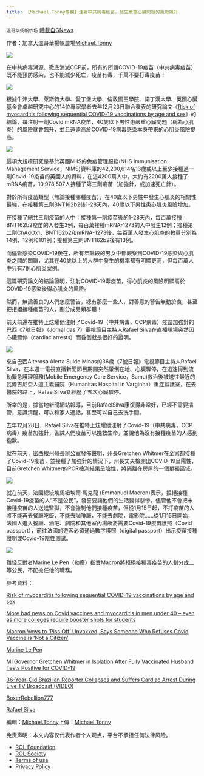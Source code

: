 ```yaml
---
title: 【Michael.Tonny專欄】注射中共病毒疫苗，發生嚴重心臟問題的風險飆升
---
```

`温哥华扬帆农场` [轉載自GNews](https://gnews.org/zh-hans/1829317/)

作者：加拿大溫哥華揚帆農場[Michael.Tonny](https://gnews.org/zh-hans/author/michaeltonny/)

![](https://assets.gnews.org/wp-content/uploads/2021/12/michael-4.jpg)

在中共病毒溯源、徹底消滅CCP前，所有的所謂COVID-19疫苗（中共病毒疫苗）既不能預防感染，也不能減少死亡，疫苗有毒，千萬不要打毒疫苗！

![](https://assets.gnews.org/wp-content/uploads/2021/12/1-1639128383-4203-1639128388_r_680x408.jpg)

根據牛津大學、萊斯特大學、愛丁堡大學、倫敦國王學院、諾丁漢大學、英國心臟基金會卓越研究中心的14位專家學者去年12月23日聯合發表的研究論文《[Risk of myocarditis following sequential COVID-19 vaccinations by age and sex](https://www.medrxiv.org/content/10.1101/2021.12.23.21268276v1)》的結論，每注射一劑Covid mRNA疫苗，40歲以下男性患嚴重心臟問題（稱為心肌炎）的風險就會飆升，並且遠遠高於COVID-19病毒感染本身帶來的心肌炎風險提高。

![](https://assets.gnews.org/wp-content/uploads/2022/01/Risk-of-myocarditis-following-sequential-COVID-19-vaccinations-by-age-and-sex.jpg)

這項大規模研究是基於英國NHS的免疫管理服務(NHS Immunisation Management Service，NIMS)資料庫的42,200,614名13歲或以上至少接種過一劑Covid-19疫苗的英國人的資料，在這4200萬人中，大約有2200萬人接種了mRNA疫苗，10,978,507人接種了第三劑疫苗（加強針，或加速死亡針）。

對於所有疫苗類型（無論接種哪種疫苗），在40歲以下男性中發生心肌炎的相關性最強，在接種第三劑BNT162b2後1-28天內，40歲以下男性患心肌炎風險增加。

在接種了總共三劑疫苗的人中：接種第一劑疫苗後的1-28天內，每百萬接種BNT162b2疫苗的人發生3例，每百萬接種mRNA-1273的人中發生12例；接種第二劑ChAdOx1、BNT162b2和mRNA-1273後，每百萬人發生心肌炎的數量分別為14例、12例和101例；接種第三劑BNT162b2後有13例。

而儘管感染COVID-19後在，所有年齡段的男女中都觀察到COVID-19感染與心肌炎之間的關聯，尤其在40歲以上的人群中發生的機率都有明顯更高，但每百萬人中只有7例心肌炎案例。

這篇研究論文的結論證明，注射COVID-19毒疫苗，得心肌炎的風險明顯高於COVID-19感染後得心肌炎的風險。

然而，無論善良的人們怎麼警告，總有那麼一些人，對善意的警告無動於衷，甚至把拒絕接種疫苗的人，劃分成另類群體！

前天前還在推特上炫耀他注射了Covid-19（中共病毒，CCP病毒）疫苗加強針的巴西《7號日報》（Jornal das 7）電視節目主持人Rafael Silva在直播現場突然因心臟驟停（cardiac arrests）而昏倒就是很好的證明。

![](https://assets.gnews.org/wp-content/uploads/2022/01/Rafael-Silva.jpeg)

來自巴西Alterosa Alerta Sulde Minas的36歲《7號日報》電視節目主持人Rafael Silva，在本週一電視直播新聞節目期間突然暈倒在地、心臟驟停，在迅速得到流動緊急護理服務(Mobile Emergency Care Service，Samu)救治後被送往最近的瓦爾吉尼亞人道主義醫院（Humanitas Hospital in Varginha）重症監護室，在去醫院的路上，RafaelSilva又經歷了五次心臟驟停。

所幸的是，據當地新聞網站報導，目前RafaelSilva康復得非常好，已經不需要插管，意識清醒，可以和家人通話，甚至可以自己去洗手間。

去年12月28日，Rafael Silva在推特上炫耀他注射了Covid-19（中共病毒，CCP病毒）疫苗加強針，告誡人們疫苗可以挽救生命，並說他為沒有接種疫苗的人感到抱歉。

就在前天，密西根州州長辦公室發佈聲明，州長Gretchen Whitmer在全家都接種了Covid-19疫苗，並接種了加強針的情況下，州長丈夫檢測出COVID-19呈陽性，目前Gretchen Whitmer的PCR檢測結果呈陰性，將隔離在房屋的一個單獨區域。

![](https://assets.gnews.org/wp-content/uploads/2022/01/Gretchen-Whitmer.jpg)

就在前天，法國總統埃馬紐埃爾·馬克龍 (Emmanuel Macron)表示，拒絕接種Covid-19疫苗的人“不是公民”，發誓要讓他們的生活變得悲慘。儘管他不會把未接種疫苗的人送進監獄，不會強制他們接種疫苗，但從1月15日起，不打疫苗的人將不能再去餐廳吃飯，不能去咖啡廳，不能去劇院，電影院……從1月15日開始，法國人進入餐廳、酒吧、劇院和其他室內場所將需要Covid-19疫苗護照（Covid passport），前往法國的遊客必須通過數字護照（digital passport）出示疫苗接種證明或Covid-19陰性測試。

![](https://assets.gnews.org/wp-content/uploads/2022/01/Emmanuel-Macron.jpg)

難怪反對者Marine Le Pen（勒龐）指責Macron將拒絕接種毒疫苗的人劃分成二等公民，不配擔任他的職務。

參考資料：

[Risk of myocarditis following sequential COVID-19 vaccinations by age and sex](https://www.medrxiv.org/content/10.1101/2021.12.23.21268276v1)

[More bad news on Covid vaccines and myocarditis in men under 40 – even as more colleges require booster shots for students](https://alexberenson.substack.com/p/more-bad-news-on-covid-vaccines-and/comments)

[Macron Vows to ‘Piss Off’ Unvaxxed, Says Someone Who Refuses Covid Vaccine is ‘Not a Citizen’](https://www.thegatewaypundit.com/2022/01/macron-vows-piss-off-unvaxxed-says-someone-refuses-covid-vaccine-not-citizen/)

[Marine Le Pen](https://twitter.com/MLP_officiel/status/1478465290295984140?ref_src=twsrc%5Etfw%7Ctwcamp%5Etweetembed%7Ctwterm%5E1478465290295984140%7Ctwgr%5E%7Ctwcon%5Es1_&amp;ref_url=https%3A%2F%2Fwww.thegatewaypundit.com%2F2022%2F01%2Fmacron-vows-piss-off-unvaxxed-says-someone-refuses-covid-vaccine-not-citizen%2F)

[MI Governor Gretchen Whitmer in Isolation After Fully Vaccinated Husband Tests Positive for COVID-19](https://www.thegatewaypundit.com/2022/01/mi-governor-gretchen-whitmer-isolation-fully-vaccinated-husband-tests-positive-covid-19/)

[36-Year-Old Brazilian Reporter Collapses and Suffers Cardiac Arrest During Live TV Broadcast (VIDEO)](https://www.thegatewaypundit.com/2022/01/36-year-old-brazilian-reporter-collapses-suffers-cardiac-arrest-live-tv-broadcast-video/)

[BoxerRebellion777](https://twitter.com/BRebellion777/status/1478554763826540547?ref_src=twsrc%5Etfw%7Ctwcamp%5Etweetembed%7Ctwterm%5E1478554763826540547%7Ctwgr%5E%7Ctwcon%5Es1_&amp;ref_url=https%3A%2F%2Fwww.thegatewaypundit.com%2F2022%2F01%2F36-year-old-brazilian-reporter-collapses-suffers-cardiac-arrest-live-tv-broadcast-video%2F)

[Rafael Silva](https://twitter.com/RafaJornalista/status/1475933394580217859?ref_src=twsrc%5Etfw%7Ctwcamp%5Etweetembed%7Ctwterm%5E1475933394580217859%7Ctwgr%5E%7Ctwcon%5Es1_&amp;ref_url=https%3A%2F%2Fwww.thegatewaypundit.com%2F2022%2F01%2F36-year-old-brazilian-reporter-collapses-suffers-cardiac-arrest-live-tv-broadcast-video%2F)

編輯：[Michael.Tonny](https://gnews.org/zh-hans/author/michaeltonny/)上傳：[Michael.Tonny](https://gnews.org/zh-hans/author/michaeltonny/)

 

免责声明：本文内容仅代表作者个人观点，平台不承担任何法律风险。

- [ROL Foundation](https://rolfoundation.org/)
- [ROL Society](https://rolsociety.org/)
- [Terms of use](https://gnews.org/terms-of-use-3/)
- [Privacy Policy](https://gnews.org/privacy-policy/)
